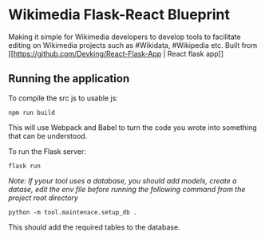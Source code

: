# Wikimedia Flask-React Blueprint
Making it simple for Wikimedia developers to develop tools to facilitate editing on Wikimedia projects such as #Wikidata, #Wikipedia etc. Built from [[https://github.com/Devking/React-Flask-App | React flask app]]


## Running the application 
To compile the src js to usable js:

```
npm run build
```

This will use Webpack and Babel to turn the code you wrote into something that can be understood.

To run the Flask server:

```
flask run
```

*Note: If yyour tool uses a database, you should add models, create a datase, edit the env file before running the following command from the project root directory*

```
python -m tool.maintenace.setup_db .
```
This should add the required tables to the database.
